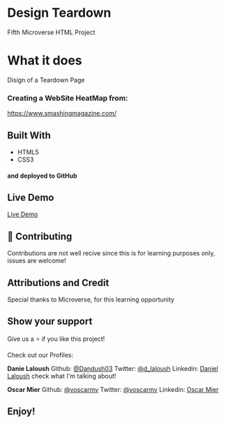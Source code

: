 # Design Teardown
Fifth Microverse HTML Project

# What it does
Disign of a Teardown Page

### Creating a WebSite HeatMap from:
https://www.smashingmagazine.com/

## Built With
- HTML5
- CSS3

#### and deployed to GitHub

## Live Demo
[Live Demo](https://rawcdn.githack.com/Dandush03/Design-Teardown/467fe50a292a1e8f4867b16df93845ba107baff9/index.html)

## 🤝 Contributing
Contributions are not well recive since this is for learning purposes only, issues are welcome!

## Attributions and Credit
Special thanks to Microverse, for this learning opportunity  

## Show your support
Give us a ⭐️ if you like this project!

Check out our Profiles:

**Danie Laloush**
Github: [@Dandush03](https://github.com/Dandush03)
Twitter: [@d_laloush](https://twitter.com/d_laloush)
Linkedin: [Daniel Laloush](https://www.linkedin.com/in/daniel-laloush-0a7331a9) check what I'm talking about!

**Oscar Mier**
Github: [@voscarmv](https://github.com/voscarmv)
Twitter: [@voscarmv](https://twitter.com/voscarmv)
Linkedin: [Oscar Mier](https://www.linkedin.com/in/oscar-mier-072984196/) 

## Enjoy!